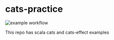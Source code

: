 # cats-practice 
![example workflow](https://github.com/abdheshkumar/cats-practice/actions/workflows/scala.yml/badge.svg)

This repo has scala cats and cats-effect examples

